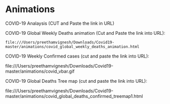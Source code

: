 # Animations
COVID-19 Analaysis (CUT and Paste the link in URL)

COVID-19 Global Weekly Deaths animation (Cut and Paste the link into URL):

    file:///Users/preethamvignesh/Downloads/Covid19-master/animations/covid_global_weekly_deaths_animation.html

COVID-19 Weekly Confirmed cases (cut and paste the link into URL):

file:///Users/preethamvignesh/Downloads/Covid19-master/animations/covid_vbar.gif

COVID-19 Global Deaths Tree map (cut and paste the link into URL):

file:///Users/preethamvignesh/Downloads/Covid19-master/animations/covid_global_deaths_confirmed_treemap1.html
